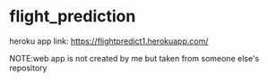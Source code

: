 # flight_prediction
heroku app link:
https://flightpredict1.herokuapp.com/

NOTE:web app is not created by me but taken from someone else's repository
